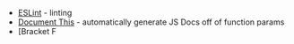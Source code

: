 - [ESLint](https://marketplace.visualstudio.com/items?itemName=dbaeumer.vscode-eslint) - linting
- [Document This](https://marketplace.visualstudio.com/items?itemName=joelday.docthis) - automatically generate JS Docs off of function params
- [Bracket F
<!--stackedit_data:
eyJoaXN0b3J5IjpbMTE0NjE3MDA1NiwxMzA0Nzg4NTI3XX0=
-->